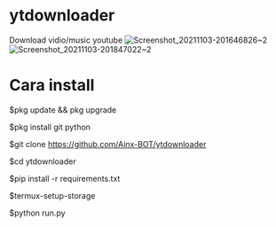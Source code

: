 # ytdownloader
Download vidio/music youtube 
![Screenshot_20211103-201646826~2](https://user-images.githubusercontent.com/52388234/140067955-49056547-c1ca-4abd-8423-548e5e9ee737.jpg)
![Screenshot_20211103-201847022~2](https://user-images.githubusercontent.com/52388234/140067986-91de2c13-0183-4f76-9272-7e1f2bffac39.jpg)

# Cara install

$pkg update && pkg upgrade

$pkg install git python

$git clone https://github.com/Ainx-BOT/ytdownloader

$cd ytdownloader

$pip install -r requirements.txt

$termux-setup-storage

$python run.py
